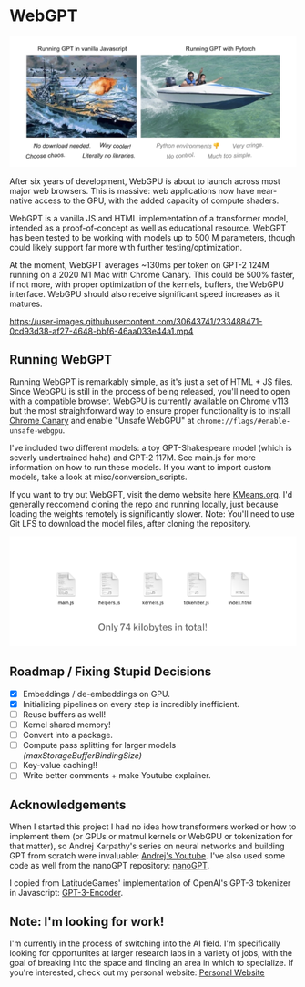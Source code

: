 
# WebGPT

![webGPT](other/misc/header.png)

After six years of development, WebGPU is about to launch across most major web browsers. This is massive: web applications now have near-native access to the GPU, with the added capacity of compute shaders.

WebGPT is a vanilla JS and HTML implementation of a transformer model, intended as a proof-of-concept as well as educational resource. WebGPT has been tested to be working with models up to 500 M parameters, though could likely support far more with further testing/optimization.

At the moment, WebGPT averages ~130ms per token on GPT-2 124M running on a 2020 M1 Mac with Chrome Canary. This could be 500% faster, if not more, with proper optimization of the kernels, buffers, the WebGPU interface. WebGPU should also receive significant speed increases as it matures.

https://user-images.githubusercontent.com/30643741/233488471-0cd93d38-af27-4648-bbf6-46aa033e44a1.mp4

## Running WebGPT

Running WebGPT is remarkably simple, as it's just a set of HTML + JS files. Since WebGPU is still in the process of being released, you'll need to open with a compatible browser. WebGPU is currently available on Chrome v113 but the most straightforward way to ensure proper functionality is to install [Chrome Canary](https://www.google.com/chrome/canary/) and enable "Unsafe WebGPU" at `chrome://flags/#enable-unsafe-webgpu`.

I've included two different models: a toy GPT-Shakespeare model (which is severly undertrained haha) and GPT-2 117M. See main.js for more information on how to run these models. If you want to import custom models, take a look at misc/conversion_scripts.

If you want to try out WebGPT, visit the demo website here [KMeans.org](https://www.kmeans.org). I'd generally reccomend cloning the repo and running locally, just because loading the weights remotely is significantly slower. Note: You'll need to use Git LFS to download the model files, after cloning the repository.

![file sizes](other/misc/files.png)

## Roadmap / Fixing Stupid Decisions

- [X] Embeddings / de-embeddings on GPU.
- [X] Initializing pipelines on every step is incredibly inefficient.
- [ ] Reuse buffers as well!
- [ ] Kernel shared memory!
- [ ] Convert into a package.
- [ ] Compute pass splitting for larger models *(maxStorageBufferBindingSize)*
- [ ] Key-value caching!!
- [ ] Write better comments + make Youtube explainer.

## Acknowledgements

When I started this project I had no idea how transformers worked or how to implement them (or GPUs or matmul kernels or WebGPU or tokenization for that matter), so Andrej Karpathy's series on neural networks and building GPT from scratch were invaluable: [Andrej's Youtube](https://www.youtube.com/@AndrejKarpathy). I've also used some code as well from the nanoGPT repository: [nanoGPT](https://github.com/karpathy/nanoGPT).

I copied from LatitudeGames' implementation of OpenAI's GPT-3 tokenizer in Javascript: [GPT-3-Encoder](https://github.com/latitudegames/GPT-3-Encoder).

## Note: I'm looking for work!

I'm currently in the process of switching into the AI field. I'm specifically looking for opportunites at larger research labs in a variety of jobs, with the goal of breaking into the space and finding an area in which to specialize. If you're interested, check out my personal website: [Personal Website](https://depue.design/)
